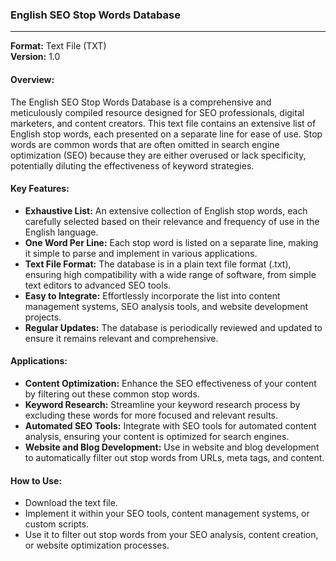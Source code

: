 ### English SEO Stop Words Database

---

**Format:** Text File (TXT)  
**Version:** 1.0  

#### Overview:
The English SEO Stop Words Database is a comprehensive and meticulously compiled resource designed for SEO professionals, digital marketers, and content creators. This text file contains an extensive list of English stop words, each presented on a separate line for ease of use. Stop words are common words that are often omitted in search engine optimization (SEO) because they are either overused or lack specificity, potentially diluting the effectiveness of keyword strategies.

#### Key Features:
- **Exhaustive List:** An extensive collection of English stop words, each carefully selected based on their relevance and frequency of use in the English language.
- **One Word Per Line:** Each stop word is listed on a separate line, making it simple to parse and implement in various applications.
- **Text File Format:** The database is in a plain text file format (.txt), ensuring high compatibility with a wide range of software, from simple text editors to advanced SEO tools.
- **Easy to Integrate:** Effortlessly incorporate the list into content management systems, SEO analysis tools, and website development projects.
- **Regular Updates:** The database is periodically reviewed and updated to ensure it remains relevant and comprehensive.

#### Applications:
- **Content Optimization:** Enhance the SEO effectiveness of your content by filtering out these common stop words.
- **Keyword Research:** Streamline your keyword research process by excluding these words for more focused and relevant results.
- **Automated SEO Tools:** Integrate with SEO tools for automated content analysis, ensuring your content is optimized for search engines.
- **Website and Blog Development:** Use in website and blog development to automatically filter out stop words from URLs, meta tags, and content.

#### How to Use:
- Download the text file.
- Implement it within your SEO tools, content management systems, or custom scripts.
- Use it to filter out stop words from your SEO analysis, content creation, or website optimization processes.

